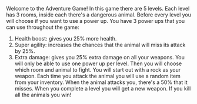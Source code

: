 Welcome to the Adventure Game!
In this game there are 5 levels. Each level has 3 rooms, inside each there's a dangerous animal.
Before every level you will choose if you want to use a power up.
You have 3 power ups that you can use throughout the game:
1. Health boost: gives you 25% more health.
2. Super agility: increases the chances that the animal will miss its attack by 25%.
3. Extra damage: gives you 25% extra damage on all your weapons.
You will only be able to use one power up per level.
Then you will choose which room and animal to fight.
You will start out with a rock as your weapon.
Each time you attack the animal you will use a random item from your inventory.
When the animal attacks you, there's a 50% that it misses.
When you complete a level you will get a new weapon.
If you kill all the animals you win!
